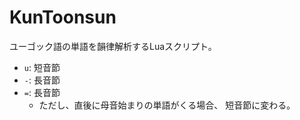 # KunToonsun

ユーゴック語の単語を韻律解析するLuaスクリプト。

- `u`: 短音節
- `-`: 長音節
- `=`: 長音節
    - ただし、直後に母音始まりの単語がくる場合、
      短音節に変わる。
